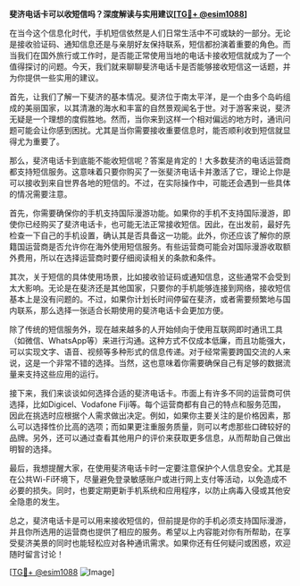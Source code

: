 **斐济电话卡可以收短信吗？深度解读与实用建议[[TG💪+ @esim1088](https://t.me/s/esim1088)]**

在当今这个信息化时代，手机短信依然是人们日常生活中不可或缺的一部分。无论是接收验证码、通知信息还是与亲朋好友保持联系，短信都扮演着重要的角色。而当我们在国外旅行或工作时，是否能正常使用当地的电话卡接收短信就成为了一个值得探讨的问题。今天，我们就来聊聊斐济电话卡是否能够接收短信这一话题，并为你提供一些实用的建议。

首先，让我们了解一下斐济的基本情况。斐济位于南太平洋，是一个由多个岛屿组成的美丽国家，以其清澈的海水和丰富的自然景观闻名于世。对于游客来说，斐济无疑是一个理想的度假胜地。然而，当你来到这样一个相对偏远的地方时，通讯问题可能会让你感到困扰。尤其是当你需要接收重要信息时，能否顺利收到短信就显得尤为重要了。

那么，斐济电话卡到底能不能收短信呢？答案是肯定的！大多数斐济的电话运营商都支持短信服务。这意味着只要你购买了一张斐济电话卡并激活了它，理论上你是可以接收到来自世界各地的短信的。不过，在实际操作中，可能还会遇到一些具体的情况需要注意。

首先，你需要确保你的手机支持国际漫游功能。如果你的手机不支持国际漫游，即使你已经购买了斐济电话卡，也可能无法正常接收短信。因此，在出发前，最好先检查一下自己的手机设置，确认其是否具备这一功能。此外，你还应该了解你的原籍国运营商是否允许你在海外使用短信服务。有些运营商可能会对国际漫游收取额外费用，所以在选择运营商时要仔细阅读相关的条款和条件。

其次，关于短信的具体使用场景，比如接收验证码或通知信息，这些通常不会受到太大影响。无论是在斐济还是其他国家，只要你的手机能够连接到网络，接收短信基本上是没有问题的。不过，如果你计划长时间停留在斐济，或者需要频繁地与国内联系，那么选择一张适合长期使用的斐济电话卡会更加方便。

除了传统的短信服务外，现在越来越多的人开始倾向于使用互联网即时通讯工具（如微信、WhatsApp等）来进行沟通。这种方式不仅成本低廉，而且功能强大，可以实现文字、语音、视频等多种形式的信息传递。对于经常需要跨国交流的人来说，这是一个非常不错的选择。当然，这也意味着你需要确保自己有足够的数据流量来支持这些应用的运行。

接下来，我们来谈谈如何选择合适的斐济电话卡。市面上有许多不同的运营商可供选择，比如Digicel、Vodafone Fiji等。每个运营商都有自己的特点和服务范围，因此在挑选时应根据个人需求做出决定。例如，如果你主要关注的是价格因素，那么可以选择性价比高的选项；而如果更注重服务质量，则可以考虑那些口碑较好的品牌。另外，还可以通过查看其他用户的评价来获取更多信息，从而帮助自己做出明智的选择。

最后，我想提醒大家，在使用斐济电话卡时一定要注意保护个人信息安全。尤其是在公共Wi-Fi环境下，尽量避免登录敏感账户或进行网上支付等活动，以免造成不必要的损失。同时，也要定期更新手机系统和应用程序，以防止病毒入侵或其他安全隐患的发生。

总之，斐济电话卡是可以用来接收短信的，但前提是你的手机必须支持国际漫游，并且你所选用的运营商也提供了相应的服务。希望以上内容能对你有所帮助，在享受斐济美景的同时也能轻松应对各种通讯需求。如果你还有任何疑问或困惑，欢迎随时留言讨论！

[[TG💪+ @esim1088](https://t.me/s/esim1088) ![Image](https://i.postimg.cc/4NQfJmqS/Snipaste-2025-05-13-00-14-12.png)]